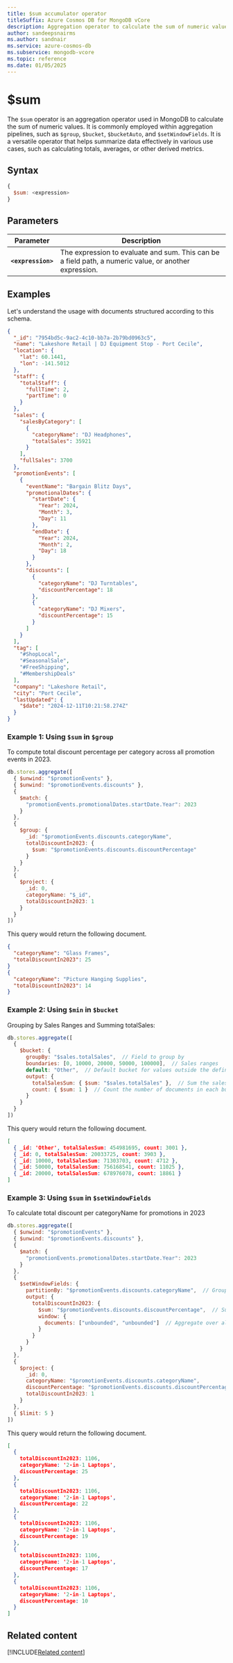 ```yaml
---
title: $sum accumulator operator 
titleSuffix: Azure Cosmos DB for MongoDB vCore
description: Aggregation operator to calculate the sum of numeric values.
author: sandeepsnairms
ms.author: sandnair
ms.service: azure-cosmos-db
ms.subservice: mongodb-vcore
ms.topic: reference
ms.date: 01/05/2025
---
```


# $sum

The `$sum` operator is an aggregation operator used in MongoDB to calculate the sum of numeric values. It is commonly employed within aggregation pipelines, such as `$group`, `$bucket`, `$bucketAuto`, and `$setWindowFields`. It is a versatile operator that helps summarize data effectively in various use cases, such as calculating totals, averages, or other derived metrics.

## Syntax

```javascript
{
  $sum: <expression>
}
```

## Parameters  

| Parameter | Description |
| --- | --- |
| **`<expression>`** | The expression to evaluate and sum. This can be a field path, a numeric value, or another expression. |

## Examples

Let's understand the usage with documents structured according to this schema.

```json
{
  "_id": "7954bd5c-9ac2-4c10-bb7a-2b79bd0963c5",
  "name": "Lakeshore Retail | DJ Equipment Stop - Port Cecile",
  "location": {
    "lat": 60.1441,
    "lon": -141.5012
  },
  "staff": {
    "totalStaff": {
      "fullTime": 2,
      "partTime": 0
    }
  },
  "sales": {
    "salesByCategory": [
      {
        "categoryName": "DJ Headphones",
        "totalSales": 35921
      }
    ],
    "fullSales": 3700
  },
  "promotionEvents": [
    {
      "eventName": "Bargain Blitz Days",
      "promotionalDates": {
        "startDate": {
          "Year": 2024,
          "Month": 3,
          "Day": 11
        },
        "endDate": {
          "Year": 2024,
          "Month": 2,
          "Day": 18
        }
      },
      "discounts": [
        {
          "categoryName": "DJ Turntables",
          "discountPercentage": 18
        },
        {
          "categoryName": "DJ Mixers",
          "discountPercentage": 15
        }
      ]
    }
  ],
  "tag": [
    "#ShopLocal",
    "#SeasonalSale",
    "#FreeShipping",
    "#MembershipDeals"
  ],
  "company": "Lakeshore Retail",
  "city": "Port Cecile",
  "lastUpdated": {
    "$date": "2024-12-11T10:21:58.274Z"
  }
}

```

### Example 1: Using `$sum` in `$group`

To compute total discount percentage per category across all promotion events in 2023.

```javascript
db.stores.aggregate([
  { $unwind: "$promotionEvents" },
  { $unwind: "$promotionEvents.discounts" },
  {
    $match: {
      "promotionEvents.promotionalDates.startDate.Year": 2023
    }
  },
  {
    $group: {
      _id: "$promotionEvents.discounts.categoryName",
      totalDiscountIn2023: {
        $sum: "$promotionEvents.discounts.discountPercentage"
      }
    }
  },
  {
    $project: {
      _id: 0,
      categoryName: "$_id",
      totalDiscountIn2023: 1
    }
  }
])

```

This query would return the following document.

```json
{
  "categoryName": "Glass Frames",
  "totalDiscountIn2023": 25
}
{
  "categoryName": "Picture Hanging Supplies",
  "totalDiscountIn2023": 14
}

```

### Example 2:  Using `$min` in `$bucket`

Grouping by Sales Ranges and Summing totalSales:

```javascript
db.stores.aggregate([
  {
    $bucket: {
      groupBy: "$sales.totalSales",  // Field to group by
      boundaries: [0, 10000, 20000, 50000, 100000],  // Sales ranges
      default: "Other",  // Default bucket for values outside the defined ranges
      output: {
        totalSalesSum: { $sum: "$sales.totalSales" },  // Sum the sales for each bucket
        count: { $sum: 1 }  // Count the number of documents in each bucket
      }
    }
  }
])

```

This query would return the following document.

```json
[
  { _id: 'Other', totalSalesSum: 454981695, count: 3001 },
  { _id: 0, totalSalesSum: 20033725, count: 3903 },
  { _id: 10000, totalSalesSum: 71303703, count: 4712 },
  { _id: 50000, totalSalesSum: 756168541, count: 11025 },
  { _id: 20000, totalSalesSum: 678976078, count: 18861 }
]
```

### Example 3: Using `$sum` in `$setWindowFields`

To calculate total discount per categoryName for promotions in 2023

```javascript
db.stores.aggregate([
  { $unwind: "$promotionEvents" },
  { $unwind: "$promotionEvents.discounts" },
  {
    $match: {
      "promotionEvents.promotionalDates.startDate.Year": 2023
    }
  },
  {
    $setWindowFields: {
      partitionBy: "$promotionEvents.discounts.categoryName",  // Group by categoryName
      output: {
        totalDiscountIn2023: {
          $sum: "$promotionEvents.discounts.discountPercentage",  // Sum discount percentage
          window: {
            documents: ["unbounded", "unbounded"]  // Aggregate over all documents in the partition
          }
        }
      }
    }
  },
  {
    $project: {
      _id: 0,
      categoryName: "$promotionEvents.discounts.categoryName",
      discountPercentage: "$promotionEvents.discounts.discountPercentage",
      totalDiscountIn2023: 1
    }
  },
  { $limit: 5 }
])

```

This query would return the following document.

```json
[
  {
    totalDiscountIn2023: 1106,
    categoryName: '2-in-1 Laptops',
    discountPercentage: 25
  },
  {
    totalDiscountIn2023: 1106,
    categoryName: '2-in-1 Laptops',
    discountPercentage: 22
  },
  {
    totalDiscountIn2023: 1106,
    categoryName: '2-in-1 Laptops',
    discountPercentage: 19
  },
  {
    totalDiscountIn2023: 1106,
    categoryName: '2-in-1 Laptops',
    discountPercentage: 17
  },
  {
    totalDiscountIn2023: 1106,
    categoryName: '2-in-1 Laptops',
    discountPercentage: 10
  }
]
```

## Related content

[!INCLUDE[Related content](../includes/related-content.md)]